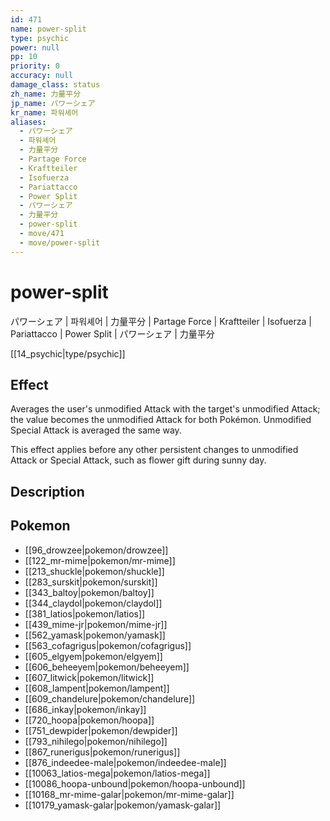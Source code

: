 ```yaml
---
id: 471
name: power-split
type: psychic
power: null
pp: 10
priority: 0
accuracy: null
damage_class: status
zh_name: 力量平分
jp_name: パワーシェア
kr_name: 파워셰어
aliases:
  - パワーシェア
  - 파워셰어
  - 力量平分
  - Partage Force
  - Kraftteiler
  - Isofuerza
  - Pariattacco
  - Power Split
  - パワーシェア
  - 力量平分
  - power-split
  - move/471
  - move/power-split
---
```

# power-split
    
パワーシェア | 파워셰어 | 力量平分 | Partage Force | Kraftteiler | Isofuerza | Pariattacco | Power Split | パワーシェア | 力量平分

[[14_psychic|type/psychic]]

## Effect

Averages the user's unmodified Attack with the target's unmodified Attack; the value becomes the unmodified Attack for both Pokémon. Unmodified Special Attack is averaged the same way.

This effect applies before any other persistent changes to unmodified Attack or Special Attack, such as flower gift during sunny day.

## Description



## Pokemon

- [[96_drowzee|pokemon/drowzee]]
- [[122_mr-mime|pokemon/mr-mime]]
- [[213_shuckle|pokemon/shuckle]]
- [[283_surskit|pokemon/surskit]]
- [[343_baltoy|pokemon/baltoy]]
- [[344_claydol|pokemon/claydol]]
- [[381_latios|pokemon/latios]]
- [[439_mime-jr|pokemon/mime-jr]]
- [[562_yamask|pokemon/yamask]]
- [[563_cofagrigus|pokemon/cofagrigus]]
- [[605_elgyem|pokemon/elgyem]]
- [[606_beheeyem|pokemon/beheeyem]]
- [[607_litwick|pokemon/litwick]]
- [[608_lampent|pokemon/lampent]]
- [[609_chandelure|pokemon/chandelure]]
- [[686_inkay|pokemon/inkay]]
- [[720_hoopa|pokemon/hoopa]]
- [[751_dewpider|pokemon/dewpider]]
- [[793_nihilego|pokemon/nihilego]]
- [[867_runerigus|pokemon/runerigus]]
- [[876_indeedee-male|pokemon/indeedee-male]]
- [[10063_latios-mega|pokemon/latios-mega]]
- [[10086_hoopa-unbound|pokemon/hoopa-unbound]]
- [[10168_mr-mime-galar|pokemon/mr-mime-galar]]
- [[10179_yamask-galar|pokemon/yamask-galar]]

